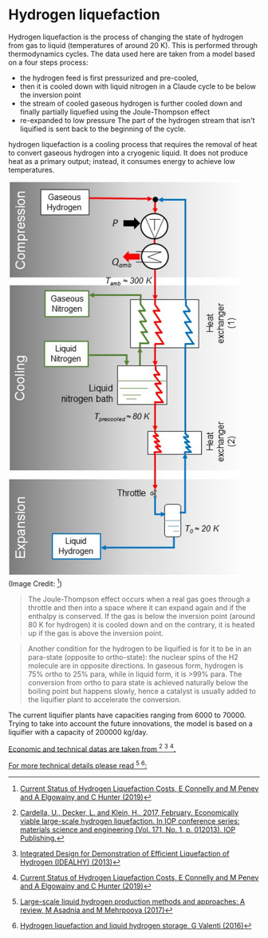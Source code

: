 # Hydrogen liquefaction

Hydrogen liquefaction is the process of changing the state of hydrogen from gas to liquid (temperatures of around 20 K). 
This is performed through thermodynamics cycles. 
The data used here are taken from a model based on a four steps process:
- the hydrogen feed is first pressurized and pre-cooled,
- then it is cooled down with liquid nitrogen in a Claude cycle to be below the inversion point
- the stream of cooled gaseous hydrogen is further cooled down and finally partially liquefied using the Joule-Thompson effect
- re-expanded to low pressure
The part of the hydrogen stream that isn't liquified is sent back to the beginning of the cycle.

hydrogen liquefaction is a cooling process that requires the removal of heat to convert gaseous hydrogen into a cryogenic liquid. It does not produce heat as a primary output; instead, it consumes energy to achieve low temperatures.

![liquefaction cycle](./Liquefaction_cycle.PNG)
(Image Credit: [^3])

> The Joule-Thompson effect occurs when a real gas goes through a throttle and then into a space where it can expand again and if the enthalpy is conserved. If the gas is below the inversion point (around 80 K for hydrogen) it is cooled down and on the contrary, it is heated up if the gas is above the inversion point.

> Another condition for the hydrogen to be liquified is for it to be in an para-state (opposite to ortho-state): the nuclear spins of the H2 molecule are in opposite directions. In gaseous form, hydrogen is 75% ortho to 25% para, while in liquid form, it is >99% para. The conversion from ortho to para state is achieved naturally below the boiling point but happens slowly, hence a catalyst is usually added to the liquifier plant to accelerate the conversion.

The current liquifier plants have capacities ranging from 6000 to 70000. Trying to take into account the future innovations,
the model is based on a liquifier with a capacity of 200000 kg/day.

<ins>Economic and technical datas are taken from [^1] [^2] [^3].

<ins>For more technical details please read [^4] [^5]:</ins>

[^1]: [Cardella, U., Decker, L. and Klein, H., 2017, February. Economically viable large-scale hydrogen liquefaction. In IOP conference series: materials science and engineering (Vol. 171, No. 1, p. 012013). IOP Publishing.](https://iopscience.iop.org/article/10.1088/1757-899X/171/1/012013)

[^2]: [Integrated Design for Demonstration of Efficient Liquefaction of Hydrogen (IDEALHY) (2013)](https://www.idealhy.eu/uploads/documents/IDEALHY_D5-22_Schedule_demonstration_and_location_web.pdf)

[^3]: [Current Status of Hydrogen Liquefaction Costs, E Connelly and M Penev and A Elgowainy and C Hunter (2019)](https://www.hydrogen.energy.gov/pdfs/19001_hydrogen_liquefaction_costs.pdf)



[^4]: [Large-scale liquid hydrogen production methods and approaches: A review, M Asadnia and M Mehrpooya (2017)](https://www.researchgate.net/publication/321686488_Large-scale_liquid_hydrogen_production_methods_and_approaches_A_review)

[^5]: [Hydrogen liquefaction and liquid hydrogen storage, G Valenti (2016)](https://www.sciencedirect.com/science/article/pii/B978178242362100002X)
